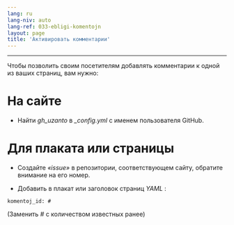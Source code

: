 ```yaml
---
lang: ru
lang-niv: auto
lang-ref: 033-ebligi-komentojn
layout: page
title: 'Активировать комментарии'
---
```


---

Чтобы позволить своим посетителям добавлять комментарии к одной из ваших страниц, вам нужно: 

# На сайте
 * Найти _gh\_uzanto_ в _\_config.yml_ с именем пользователя GitHub.



# Для плаката или страницы
 * Создайте  _«issue»_  в репозитории, соответствующем сайту, обратите внимание на его номер. 



 * Добавить в плакат или заголовок страниц  _YAML_ :   



```
komentoj_id: #
```
(Заменить _#_ с количеством известных ранее)
